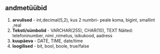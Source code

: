 ## andmetüübid
1. **arvulised** - int,decimal(5,2), kus 2 numbri- peale koma, bigint, smallint ,real
2. **Teksti/sümbolid** - VARCHAR(255), CHAR(10), TEXT
Näited: telefoninumber, nimi ,nimetus, isikukood, aadress
3. **kuupäeva** - DATE, TIME, date/time
4. **loogilised** - bit, bool, boole, true/false
